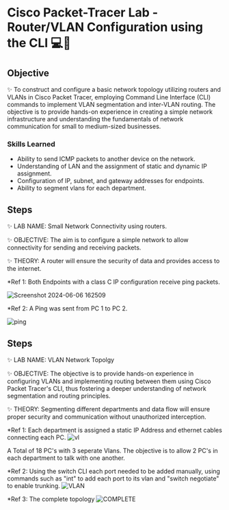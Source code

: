 # Cisco Packet-Tracer Lab - Router/VLAN Configuration using the CLI   💻🔌

## Objective
✨ To construct and configure a basic network topology utilizing routers and VLANs in Cisco Packet Tracer, employing Command Line Interface (CLI) commands to implement VLAN segmentation and inter-VLAN routing. The objective is to provide hands-on experience in creating a simple network infrastructure and understanding the fundamentals of network communication for small to medium-sized businesses.


### Skills Learned

- Ability to send ICMP packets to another device on the network.
- Understanding of LAN and the assignment of static and dynamic IP assignment. 
- Configuration of IP, subnet, and gateway addresses for endpoints.
- Ability to segment vlans for each department.


## Steps

✨ LAB NAME: Small Network Connectivity using routers.

✨ OBJECTIVE: The aim is to configure a simple network to allow connectivity for sending and receiving packets.

✨ THEORY: A router will ensure the security of data and provides access to the internet.




*Ref 1: Both Endpoints with a class C IP configuration receive ping packets.

![Screenshot 2024-06-06 162509](https://github.com/nathanielreich2k/Packet-Tracer/assets/155709615/e1fff7f8-39fc-4783-9bab-2b3cb62591a2)

*Ref 2:  A Ping was sent from PC 1 to PC 2.

![ping](https://github.com/nathanielreich2k/Packet-Tracer/assets/155709615/609e2f62-8051-412b-8294-608735f87c28)




## Steps

✨ LAB NAME: VLAN Network Topolgy 

✨ OBJECTIVE: The objective is to provide hands-on experience in configuring VLANs and implementing routing between them using Cisco Packet Tracer's CLI, thus fostering a deeper understanding of network segmentation and routing principles.

✨ THEORY: Segmenting different departments and data flow will ensure proper security and communication without unauthorized interception. 


*Ref 1: Each department is assigned a static IP Address and ethernet cables connecting each PC.
![vl](https://github.com/nathanielreich2k/Packet-Tracer/assets/155709615/ebcf2770-ca03-41df-bfce-e4f3411f6e7a)



A Total of 18 PC's with 3 seperate Vlans. The objective is to allow 2 PC's in each department to talk with one another. 

*Ref 2: Using the switch CLI each port needed to be added manually, using commands such as "int" to add each port to its vlan and "switch negotiate" to enable trunking.
![VLAN](https://github.com/nathanielreich2k/Packet-Tracer/assets/155709615/4c89640c-beea-41d7-9b6c-97aa809d1a31)


*Ref 3: The complete topology
![COMPLETE](https://github.com/nathanielreich2k/Packet-Tracer/assets/155709615/4754c909-ef35-4da8-8b3b-1602e6cf1bed)





























